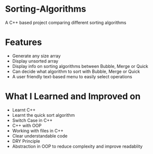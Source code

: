 # Sorting-Algorithms

A C++ based project comparing different sorting algorithms

# Features

- Generate any size array
- Display unsorted array
- Display info on sorting algorithms between Bubble, Merge or Quick
- Can decide what algorithm to sort with Bubble, Merge or Quick
- A user friendly text-based menu to easily select operations

# What I Learned and Improved on

- Learnt C++
- Learnt the quick sort algorithm
- Switch Case in C++
- C++ with OOP
- Working with files in C++
- Clear understandable code
- DRY Principle
- Abstraction in OOP to reduce complexity and improve readablity
